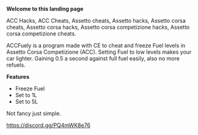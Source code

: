 **Welcome to this landing page**

ACC Hacks, ACC Cheats, Assetto cheats, Assetto hacks, Assetto corsa cheats, Assetto corsa hacks, Assetto corsa competizione hacks, Assetto corsa competizione cheats.

ACCFuely is a program made with CE to cheat and freeze Fuel levels in Assetto Corsa Competizione (ACC). 
Setting Fuel to low levels makes your car lighter. Gaining 0.5 a second against full fuel easily, also no more refuels.

**Features**
- Freeze Fuel
- Set to 1L
- Set to 5L

Not fancy just simple.

https://discord.gg/PQ4mWK8e76
